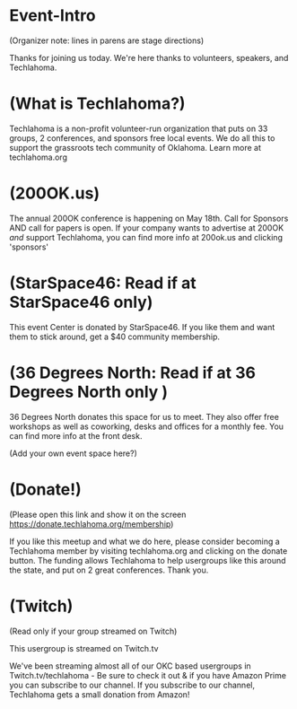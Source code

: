 # Event-Intro

(Organizer note: lines in parens are stage directions)

Thanks for joining us today. We're here thanks to volunteers, speakers, and Techlahoma. 

# (What is Techlahoma?)
Techlahoma is a non-profit volunteer-run organization that puts on 33 groups, 2 conferences, and sponsors free local events. We do all this to support the grassroots tech community of Oklahoma. Learn more at techlahoma.org

# (200OK.us)
The annual 200OK conference is happening on May 18th. Call for Sponsors AND call for papers is open. If your company wants to advertise at 200OK *and* support Techlahoma, you can find more info at 200ok.us and clicking 'sponsors'

# (StarSpace46: Read if at StarSpace46 only)
This event Center is donated by StarSpace46. If you like them and want them to stick around, get a $40 community membership.

# (36 Degrees North: Read if at 36 Degrees North only )
36 Degrees North donates this space for us to meet. They also offer free workshops as well as coworking, desks and offices for a monthly fee. You can find more info at the front desk. 

(Add your own event space here?)

# (Donate!)
(Please open this link and show it on the screen <https://donate.techlahoma.org/membership>)

If you like this meetup and what we do here, please consider becoming a Techlahoma member by visiting techlahoma.org and clicking on the donate button.  The funding allows Techlahoma to help usergroups like this around the state, and put on 2 great conferences. Thank you.

# (Twitch)
(Read only if your group streamed on Twitch)

This usergroup is streamed on Twitch.tv

We've been streaming almost all of our OKC based usergroups in Twitch.tv/techlahoma - Be sure to check it out & if you have Amazon Prime you can subscribe to our channel. If you subscribe to our channel, Techlahoma gets a small donation from Amazon!

